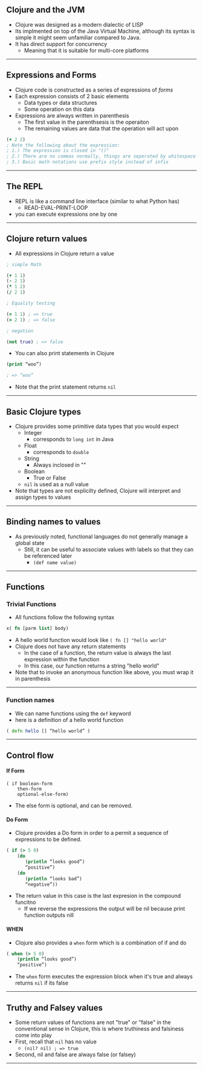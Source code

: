 ## Clojure and the JVM 
- Clojure was designed as a modern dialectic of LISP 
- Its implmented on top of the Java Virtual Machine, although its syntax is simple it might seem unfamiliar compared to Java. 
- It has direct support for concurrency 
	- Meaning that it is suitable for multi-core platforms
---
## Expressions and Forms 
- Clojure code is constructed as a series of expressions of _forms_
- Each expression consists of 2 basic elements 
	- Data types or data structures
	- Some operation on this data
- Expressions are always written in parenthesis 
	- The first value in the parenthsesis is the operaiton
	- The remaining values are data that the operation will act upon
```clojure
(+ 2 2)
; Note the following about the expression: 
; 1.) The expression is closed in "()"
; 2.) There are no commas normally, things are seperated by whitespace
; 3.) Basic math notations use prefix style instead of infix
```
---
## The REPL
- REPL is like a command line interface (similar to what Python has)
	- READ-EVAL-PRINT-LOOP
- you can execute expressions one by one
---
## Clojure return values
- All expressions in Clojure return a value 
```clojure 
; simple Math

(+ 1 1)
(- 2 1)
(* 1 2)
(/ 2 1)

; Equality testing

(= 1 1) ; => true
(= 2 1) ; => false

; negation

(not true) ; => false
```
- You can also print statements in Clojure
```clojure 
(print “woo”)

; => “woo”
```
- Note that the print statement returns `nil`
---
## Basic Clojure types
- Clojure provides some primitive data types that you would expect 
	- Integer
		- corresponds to `long int` in Java
	- Float
		- corresponds to `double`
	- String
		- Always inclosed in ""
	- Boolean
		- True or False
	- `nil` is used as a null value 
- Note that types are not explicilty defined, Clojure will interpret and assign types to values 
---
## Binding names to values
- As previously noted, functional languages do not generally manage a global state
	- Still, it can be useful to associate values with labels so that they can be referenced later
		- `(def name value)`
---
## Functions 
### Trivial Functions
- All functions follow the following syntax
```clojure 
x( fn [parm list] body)
```
- A hello world function would look like `( fn [] "hello world"`
- Clojure does not have any return statements 
	- In the case of a function, the return value is always the last expression within the function
	- In this case, our function returns a string "hello world"
- Note that to invoke an anonymous function like above, you must wrap it in parenthesis 
---
### Function names
- We can name functions using the `def` keyword
- here is a definition of a hello world function 
```clojure
( defn hello [] “hello world” )
```
---
## Control flow
#### If Form 
```
( if boolean-form 
	then-form
    optional-else-form)
```
- The else form is optional, and can be removed. 
#### Do Form
- Clojure provides a Do form in order to a permit a sequence of expressions to be defined.
```clojure 
( if (> 5 0) 
	(do
       (println “looks good”)
       “positive”)
    (do
       (println “looks bad”)
       “negative”))
```
- The return value in this case is the last expresion in the compound funcitno
	- If we reverse the expressions the output will be nil because print function outputs nill 
#### WHEN 
- Clojure also provides a `when` form which is a combination of if and do 
```clojure
( when (> 5 0)  
	(println “looks good”)
	“positive”)
```
- The `when` form executes the expression block when it's true and always returns `nil` if its false 
---
## Truthy and Falsey values
- Some return values of functions are not "true" or "false" in the conventional sense in Clojure, this is where truthiness and falsiness come into play 
- First, recall that `nil` has no value 
	- `(nil? nil) ; => true`
- Second, nil and false are always false (or falsey)
---
